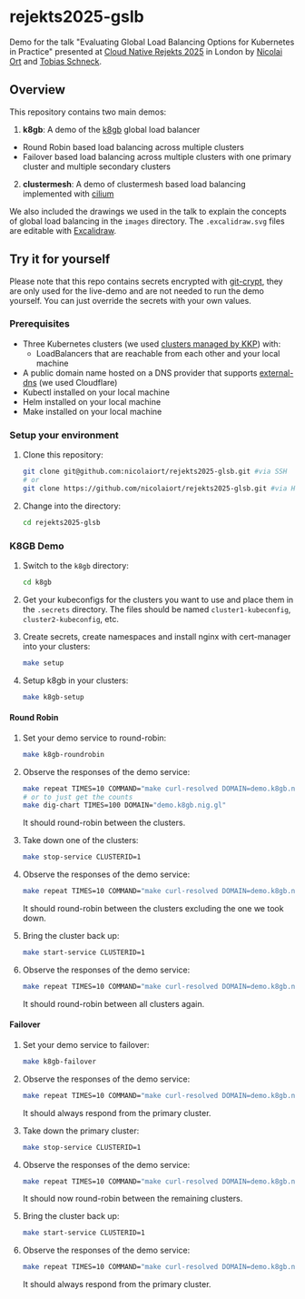 # rejekts2025-gslb

Demo for the talk "Evaluating Global Load Balancing Options for Kubernetes in Practice" presented at [Cloud Native Rejekts 2025](https://cfp.cloud-native.rejekts.io/cloud-native-rejekts-europe-london-2025/talk/UFZNVH/) in London by [Nicolai Ort](https://github.com/nicolaiort) and [Tobias Schneck](https://github.com/toschneck).

## Overview

This repository contains two main demos:

1. **k8gb**: A demo of the [k8gb](https://k8gb.io/) global load balancer
  - Round Robin based load balancing across multiple clusters
  - Failover based load balancing across multiple clusters with one primary cluster and multiple secondary clusters
2. **clustermesh**: A demo of clustermesh based load balancing implemented with [cilium](https://cilium.io/)

We also included the drawings we used in the talk to explain the concepts of global load balancing in the `images` directory. The `.excalidraw.svg` files are editable with [Excalidraw](https://excalidraw.com/).

## Try it for yourself

Please note that this repo contains secrets encrypted with [git-crypt](https://github.com/AGWA/git-crypt), they are only used for the live-demo and are not needed to run the demo yourself.
You can just override the secrets with your own values.

### Prerequisites

- Three Kubernetes clusters (we used [clusters managed by KKP](https://kubermatic.com/products/kubermatic-kubernetes-platform/)) with:
  - LoadBalancers that are reachable from each other and your local machine
- A public domain name hosted on a DNS provider that supports [external-dns](https://github.com/kubernetes-sigs/external-dns) (we used Cloudflare)
- Kubectl installed on your local machine
- Helm installed on your local machine
- Make installed on your local machine

### Setup your environment

1. Clone this repository:

   ```bash
   git clone git@github.com:nicolaiort/rejekts2025-glsb.git #via SSH
   # or
   git clone https://github.com/nicolaiort/rejekts2025-glsb.git #via HTTPS
   ```

2. Change into the directory:

   ```bash
   cd rejekts2025-glsb
   ```

### K8GB Demo

1. Switch to the `k8gb` directory:

   ```bash
   cd k8gb
   ```

2. Get your kubeconfigs for the clusters you want to use and place them in the `.secrets` directory.
   The files should be named `cluster1-kubeconfig`, `cluster2-kubeconfig`, etc.

3. Create secrets, create namespaces and install nginx with cert-manager into your clusters:

   ```bash
   make setup
   ```

4. Setup k8gb in your clusters:

   ```bash
   make k8gb-setup
   ```

#### Round Robin

1. Set your demo service to round-robin:

   ```bash
   make k8gb-roundrobin
   ```

2. Observe the responses of the demo service:

   ```bash
   make repeat TIMES=10 COMMAND="make curl-resolved DOMAIN=demo.k8gb.nig.gl"
   # or to just get the counts
   make dig-chart TIMES=100 DOMAIN="demo.k8gb.nig.gl"
   ```

   It should round-robin between the clusters.

3. Take down one of the clusters:

   ```bash
   make stop-service CLUSTERID=1
   ```

4. Observe the responses of the demo service:

   ```bash
   make repeat TIMES=10 COMMAND="make curl-resolved DOMAIN=demo.k8gb.nig.gl"
   ```

   It should round-robin between the clusters excluding the one we took down.

5. Bring the cluster back up:

   ```bash
   make start-service CLUSTERID=1
   ```

6. Observe the responses of the demo service:

   ```bash
   make repeat TIMES=10 COMMAND="make curl-resolved DOMAIN=demo.k8gb.nig.gl"
   ```

   It should round-robin between all clusters again.

#### Failover

1. Set your demo service to failover:

   ```bash
   make k8gb-failover
   ```

2. Observe the responses of the demo service:

   ```bash
   make repeat TIMES=10 COMMAND="make curl-resolved DOMAIN=demo.k8gb.nig.gl"
   ```

   It should always respond from the primary cluster.

3. Take down the primary cluster:

   ```bash
   make stop-service CLUSTERID=1
   ```

4. Observe the responses of the demo service:

   ```bash
   make repeat TIMES=10 COMMAND="make curl-resolved DOMAIN=demo.k8gb.nig.gl"
   ```

   It should now round-robin between the remaining clusters.

5. Bring the cluster back up:

   ```bash
   make start-service CLUSTERID=1
   ```

6. Observe the responses of the demo service:

   ```bash
   make repeat TIMES=10 COMMAND="make curl-resolved DOMAIN=demo.k8gb.nig.gl"
   ```

   It should always respond from the primary cluster.

